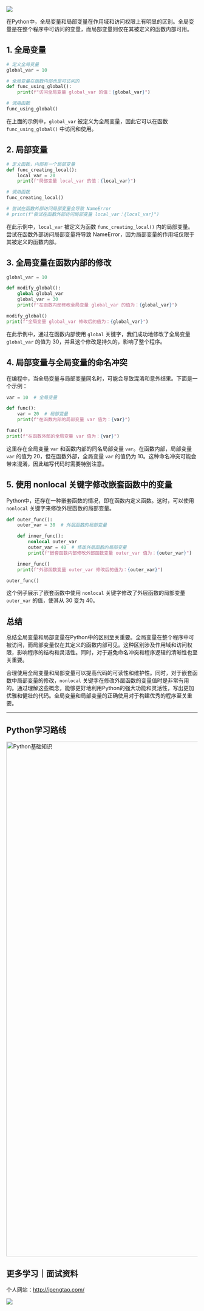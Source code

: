 ![](https://p.ipic.vip/cfnkto.png)

在Python中，全局变量和局部变量在作用域和访问权限上有明显的区别。全局变量是在整个程序中可访问的变量，而局部变量则仅在其被定义的函数内部可用。

## 1. 全局变量

```python
# 定义全局变量
global_var = 10

# 全局变量在函数内部也是可访问的
def func_using_global():
    print(f"访问全局变量 global_var 的值：{global_var}")

# 调用函数
func_using_global()
```

在上面的示例中，`global_var` 被定义为全局变量，因此它可以在函数 `func_using_global()` 中访问和使用。

## 2. 局部变量

```python
# 定义函数，内部有一个局部变量
def func_creating_local():
    local_var = 20
    print(f"局部变量 local_var 的值：{local_var}")

# 调用函数
func_creating_local()

# 尝试在函数外部访问局部变量会导致 NameError
# print(f"尝试在函数外部访问局部变量 local_var：{local_var}")
```

在此示例中，`local_var` 被定义为函数 `func_creating_local()` 内的局部变量。尝试在函数外部访问局部变量将导致 NameError，因为局部变量的作用域仅限于其被定义的函数内部。

## 3. 全局变量在函数内部的修改

```python
global_var = 10

def modify_global():
    global global_var
    global_var = 30
    print(f"在函数内部修改全局变量 global_var 的值为：{global_var}")

modify_global()
print(f"全局变量 global_var 修改后的值为：{global_var}")
```

在此示例中，通过在函数内部使用 `global` 关键字，我们成功地修改了全局变量 `global_var` 的值为 30，并且这个修改是持久的，影响了整个程序。

## 4. 局部变量与全局变量的命名冲突

在编程中，当全局变量与局部变量同名时，可能会导致混淆和意外结果。下面是一个示例：

```python
var = 10  # 全局变量

def func():
    var = 20  # 局部变量
    print(f"在函数内部的局部变量 var 值为：{var}")

func()
print(f"在函数外部的全局变量 var 值为：{var}")
```

这里存在全局变量 `var` 和函数内部的同名局部变量 `var`。在函数内部，局部变量 `var` 的值为 20，但在函数外部，全局变量 `var` 的值仍为 10。这种命名冲突可能会带来混淆，因此编写代码时需要特别注意。

## 5. 使用 nonlocal 关键字修改嵌套函数中的变量

Python中，还存在一种嵌套函数的情况，即在函数内定义函数。这时，可以使用 `nonlocal` 关键字来修改外层函数的局部变量。

```python
def outer_func():
    outer_var = 30  # 外层函数的局部变量

    def inner_func():
        nonlocal outer_var
        outer_var = 40  # 修改外层函数的局部变量
        print(f"嵌套函数内部修改外部函数变量 outer_var 值为：{outer_var}")

    inner_func()
    print(f"外部函数变量 outer_var 修改后的值为：{outer_var}")

outer_func()
```

这个例子展示了嵌套函数中使用 `nonlocal` 关键字修改了外层函数的局部变量 `outer_var` 的值，使其从 30 变为 40。

## 总结

总结全局变量和局部变量在Python中的区别至关重要。全局变量在整个程序中可被访问，而局部变量仅在其定义的函数内部可见。这种区别涉及作用域和访问权限，影响程序的结构和灵活性。同时，对于避免命名冲突和程序逻辑的清晰性也至关重要。

合理使用全局变量和局部变量可以提高代码的可读性和维护性。同时，对于嵌套函数中局部变量的修改，`nonlocal` 关键字在修改外层函数的变量值时是非常有用的。通过理解这些概念，能够更好地利用Python的强大功能和灵活性，写出更加优雅和健壮的代码。全局变量和局部变量的正确使用对于构建优秀的程序至关重要。

--- 

## Python学习路线

<img width="1357" alt="Python基础知识" src="https://github.com/sitinme/Python_study/assets/5089397/5df21811-fd10-43c1-9066-1b192262b268">

## 更多学习｜面试资料

个人网站：http://ipengtao.com/

![](https://p.ipic.vip/knbt3a.png)
